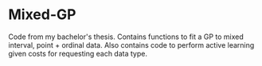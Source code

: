 # Mixed-GP
Code from my bachelor's thesis. Contains functions to fit a GP to mixed interval, point + ordinal data. Also contains code to perform active learning given costs for requesting each data type.
